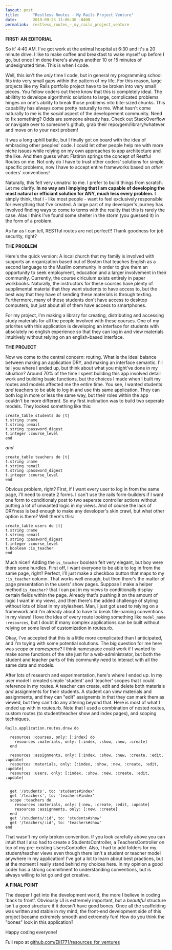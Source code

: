 ```yaml
---
layout: post
title:      "Restless Routes - My Rails Project Venture"
date:       2019-09-23 11:06:30 -0400
permalink:  restless_routes_-_my_rails_project_venture
---
```


**FIRST: AN EDITORIAL**

So it' 4:40 AM. I've got work at the animal hospital at 6:30 and it's a 20 minute drive. I like to make coffee and breakfast to wake myself up before I go, but once I'm done there's always another 10 or 15 minutes of undesignated time. This is when I code. 

Well, this isn't the *only* time I code, but in general my programming school fits into very small gaps within the pattern of my life. For this reason, large projects like my Rails portfolio project have to be broken into very small pieces. You fellow coders out there know that this is completely ideal. The abilitity to develope algorithmic solutions to large, complicated problems hinges on one's ability to break those problems into bite-sized chunks. This capability has always come pretty naturally to me. What hasn't come naturally to me is the *social* aspect of the developement community. Need to fix something? Odds are someone already has. Check out StackOverflow or navigate over to someone's github, grab their repo/gem/library/whatever and move on to your next probem! 

It was a long uphill battle, but I finally got on board with the idea of embracing other peoples' code. I could let other people help me with more niche issues while relying on my own approaches to app architecture and the like. And then guess what: Flatiron springs the concept of Restful Routes on me. Not only do I have to trust other coders' solutions for simple, specific problems, now I have to accept entire frameworks based on *other* coders' conventions! 

Naturally, this felt very unnatrul to me. I prefer to build things from scratch. Let me clarify. **In no way am I implying that I am capable of developing the most natural or efficiant solution for ANY, much less every problem.** I simply think, that I - like most people - want to feel exclusively responsible for everything that I've created. A large part of my developer's journey has involved finding ways to come to terms with the reality that this is rarely  the case. Alas I think I've found some shelter in the storm (you guessed it) in the form of a problem. 

As far as I can tell, RESTful routes are not perfect!! Thank goodness for job security, right? 

**THE PROBLEM**

Here's the quick version: A local church that my family is involved with supports an organization based out of Boston that teaches English as a second language to the Muslim community in order to give them an opportunity to seek employment, education and a larger involvement in their community. Currently, the course ciriculum exists entirely in paper workbooks. Naturally, the instructors for these courses have plenty of supplimental material that they want students to have access to, but the best way that they have of sending these materials is through texting. Furthermore, many of these students don't have access to desktop computers, but just about all of them have access to smartphones. 

For my project, I'm making a library for creating, distributing and accessing study materials for all the people involved with these courses. One of my priorites with this application is developing an interface for students with absolutely no english experience so that they can log in and view materials intuitively without relying on an english-based interface. 

**THE PROJECT**

Now we come to the central concern: routing. What is the ideal balance between making an application DRY, and making an interface semantic. I'll tell you where I ended up, but think about what you might've done in my situation? Around 70% of the time I spent building this app involved detail work and building basic functions, but the choices I made when I built my routes and models affected me the entire time. You see, I wanted students *and* teachers to be able to log in and use this same application. They can both log in more or less the same way, but their roles within the app couldn't be more different. So my first inclination was to build two seperate models. They looked something like this: 

```
create_table students do |t| 
t.string :name 
t.string :email 
t.string :password_digest 
t.integer :course_level
end
```

*and*

```
create_table teachers do |t| 
t.string :name 
t.string :email 
t.string :password_digest 
t.integer :course_level
end 
```

Obvious problem, right? First, if I want every user to log in from the same page, I'll need to create 2 forms. I can't use the rails form-builders if I want one form to conditionaly post to two seperate controller actions without putting a lot of unwanted logic in my views. And of course the lack of DRYness is bad enough to make any developer's skin crawl, but what other option is there? Well there's this: 

```
create_table users do |t|  
t.string :name 
t.string :email 
t.string :password_digest 
t.integer :course_level
t.boolean :is_teacher
end 
```

Much nicer! Adding the `is_teacher` boolean felt very elegant, but boy were there some hurdles. First off, I want everyone to be able to log in from the same page, right? Perfect, I'll just make a checkbox button that maps to my `:is_teacher` column. That works well enough, but then there's the matter of page presentation in the users' show pages. Suppose I make a helper method `is_teacher?` that I can put in my views to conditionally display certain fields within the page. Already that's pushing it on the amount of logic I want in my views, and then there's the added challenge of styling without lots of bloat in my stylesheet. Man, I just got used to relying on a framework and I'm already about to have to break file-naming conventions in my views! I love the idea of every route looking something like `model_name :resources`, but I doubt if many complex applications can be built without relying on some level of customization in routes.rb. 

Okay, I've accepted that this is a little more complicated than I anticipated, and I'm toying with some potential solutions. The big question for me here was *scope* or *namespace*? I think namespace *could* work if I wanted to make some functions of the site just for a web-administrator, but both the student and teacher parts of this community need to interact with all the same data and models. 

After lots of research and experimentation, here's where I ended up. In my user model I created simple 'student' and 'teacher' scopes that I could reference in my routes. A teacher can create, edit and delete both materials *and* assignments for their students. A student can view materials and assignments, and they can "edit" assignemts in that they can mark them as viewed, but they can't do any altering beyond that. Here is most of what I ended up with in routes.rb. Note that I used a combination of nested routes, custom routes (to student/teacher show and index pages), and scoping techniques.

```
Rails.application.routes.draw do

  resources :courses, only: [:index] do
    resources :materials, only: [:index, :show, :new, :create]
  end

  resources :assignments, only: [:index, :show, :new, :create, :edit, :update]
  resources :materials, only: [:index, :show, :new, :create, :edit, :update]
  resources :users, only: [:index, :show, :new, :create, :edit, :update]

 
  get '/students', to: 'students#index'
  get '/teachers', to: 'teachers#index'
  scope :teachers do
    resources :materials, only: [:new, :create, :edit, :update]
    resources :assignments, only: [:new, :create]
  end
  get '/students/:id', to: 'students#show'
  get '/teachers/:id', to: 'teachers#show'
end
```

That wasn't my only broken convention. If you look carefully above you can intuit that I also had to create a StudentsController, a TeachersController on top of my pre-existing UsersController. Also, I had to add folders for my student/teacher views even though there isn't a student or teacher model anywhere in my application! I've got a lot to learn about best practices, but at the moment I really stand behind my choices here. In my opinion a good coder has a strong commitment to understanding conventions, but is always willing to let go and get creative. 

**A FINAL POINT**

The deeper I get into the development world, the more I believe in coding 'back to front'. Obviously UI is extremely important, but a *beautiful* structure isn't a *good* structure if it doesn't have good bones. Once all the scaffolding was written and stable in my mind, the front-end development side of this project became extremely smooth and extremely fun! How do you think the "bones" look in this application? 

Happy coding everyone! 



Full repo at [github.com/Eli1771/resources_for_ventures](http://)
